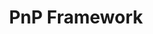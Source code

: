 ---
title: "PnP Framework"
description: "A .NET library targeting Microsoft 365 containing the PnP Provisioning engine and a ton of other useful extensions."
image: "images/sdks-background-pnp-framework.webp"
externalUrl: "https://pnp.github.io/pnpframework/"
---
